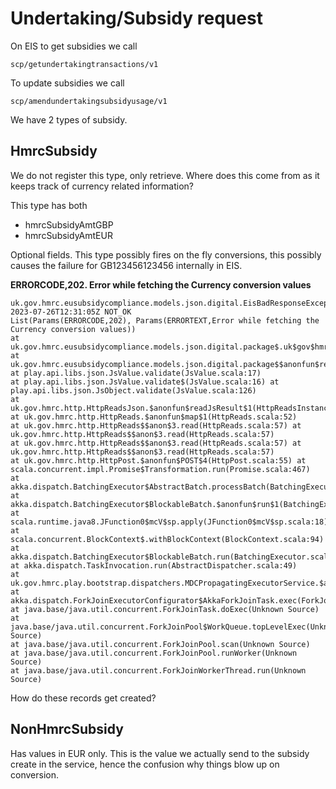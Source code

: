

# Undertaking/Subsidy request

On EIS to get subsidies we call 
```
scp/getundertakingtransactions/v1
```

To update subsidies we call

```
scp/amendundertakingsubsidyusage/v1
```


We have 2 types of subsidy. 

## HmrcSubsidy
We do not register this type, only retrieve. Where does this come from as it keeps track of currency related
information?

This type has both 

* hmrcSubsidyAmtGBP
* hmrcSubsidyAmtEUR

Optional fields. This type possibly fires on the fly conversions, this possibly causes the failure for GB123456123456 internally 
in EIS.

**ERRORCODE,202. Error while fetching the Currency conversion values**

```
uk.gov.hmrc.eusubsidycompliance.models.json.digital.EisBadResponseException: 2023-07-26T12:31:05Z NOT_OK 
List(Params(ERRORCODE,202), Params(ERRORTEXT,Error while fetching the Currency conversion values)) 
at uk.gov.hmrc.eusubsidycompliance.models.json.digital.package$.uk$gov$hmrc$eusubsidycompliance$models$json$digital$package$$$anonfun$readResponseFor$1(package.scala:88)
at uk.gov.hmrc.eusubsidycompliance.models.json.digital.package$$anonfun$readResponseFor$2.reads(package.scala:79) 
at play.api.libs.json.JsValue.validate(JsValue.scala:17)
at play.api.libs.json.JsValue.validate$(JsValue.scala:16) at play.api.libs.json.JsObject.validate(JsValue.scala:126) 
at uk.gov.hmrc.http.HttpReadsJson.$anonfun$readJsResult$1(HttpReadsInstances.scala:107) at uk.gov.hmrc.http.HttpReads.$anonfun$map$1(HttpReads.scala:52) 
at uk.gov.hmrc.http.HttpReads$$anon$3.read(HttpReads.scala:57) at uk.gov.hmrc.http.HttpReads$$anon$3.read(HttpReads.scala:57) 
at uk.gov.hmrc.http.HttpReads$$anon$3.read(HttpReads.scala:57) at uk.gov.hmrc.http.HttpReads$$anon$3.read(HttpReads.scala:57) 
at uk.gov.hmrc.http.HttpPost.$anonfun$POST$4(HttpPost.scala:55) at scala.concurrent.impl.Promise$Transformation.run(Promise.scala:467) 
at akka.dispatch.BatchingExecutor$AbstractBatch.processBatch(BatchingExecutor.scala:63) 
at akka.dispatch.BatchingExecutor$BlockableBatch.$anonfun$run$1(BatchingExecutor.scala:100) 
at scala.runtime.java8.JFunction0$mcV$sp.apply(JFunction0$mcV$sp.scala:18) 
at scala.concurrent.BlockContext$.withBlockContext(BlockContext.scala:94) 
at akka.dispatch.BatchingExecutor$BlockableBatch.run(BatchingExecutor.scala:100) 
at akka.dispatch.TaskInvocation.run(AbstractDispatcher.scala:49) 
at uk.gov.hmrc.play.bootstrap.dispatchers.MDCPropagatingExecutorService.$anonfun$execute$1(MDCPropagatingExecutorService.scala:53) 
at akka.dispatch.ForkJoinExecutorConfigurator$AkkaForkJoinTask.exec(ForkJoinExecutorConfigurator.scala:48) 
at java.base/java.util.concurrent.ForkJoinTask.doExec(Unknown Source) 
at java.base/java.util.concurrent.ForkJoinPool$WorkQueue.topLevelExec(Unknown Source) 
at java.base/java.util.concurrent.ForkJoinPool.scan(Unknown Source) 
at java.base/java.util.concurrent.ForkJoinPool.runWorker(Unknown Source) 
at java.base/java.util.concurrent.ForkJoinWorkerThread.run(Unknown Source)
```
How do these records get created?

## NonHmrcSubsidy

Has values in EUR only. This is the value we actually send to the subsidy create in the service, hence the confusion why things 
blow up on conversion.


